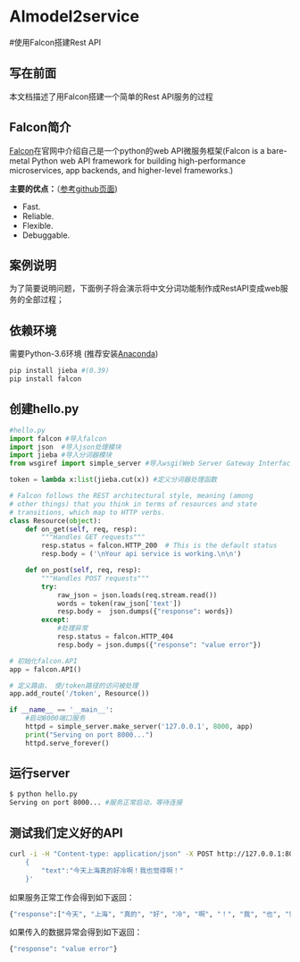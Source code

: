 # AImodel2service

#使用Falcon搭建Rest API
## 写在前面
本文档描述了用Falcon搭建一个简单的Rest API服务的过程

## Falcon简介
[Falcon](https://falcon.readthedocs.io/en/stable/user/intro.html)在官网中介绍自己是一个python的web API微服务框架(Falcon is a bare-metal Python web API framework for building high-performance microservices, app backends, and higher-level frameworks.)

**主要的优点：**（[参考github页面](https://github.com/falconry/falcon))

* Fast.
* Reliable.
* Flexible.
* Debuggable.


## 案例说明
为了简要说明问题，下面例子将会演示将中文分词功能制作成RestAPI变成web服务的全部过程；

## 依赖环境
需要Python-3.6环境 (推荐安装[Anaconda](https://anaconda.org/))

```bash
pip install jieba #(0.39)
pip install falcon
```

## 创建hello.py
```python
#hello.py
import falcon #导入falcon
import json  #导入json处理模块
import jieba #导入分词器模块
from wsgiref import simple_server #导入wsgi(Web Server Gateway Interface )服务模块

token = lambda x:list(jieba.cut(x)) #定义分词器处理函数

# Falcon follows the REST architectural style, meaning (among
# other things) that you think in terms of resources and state
# transitions, which map to HTTP verbs.
class Resource(object):
    def on_get(self, req, resp):
        """Handles GET requests"""
        resp.status = falcon.HTTP_200  # This is the default status
        resp.body = ('\nYour api service is working.\n\n')

    def on_post(self, req, resp):
        """Handles POST requests"""
        try:
            raw_json = json.loads(req.stream.read())
            words = token(raw_json['text'])
            resp.body =  json.dumps({"response": words})
        except:
            #处理异常
            resp.status = falcon.HTTP_404
            resp.body = json.dumps({"response": "value error"})

# 初始化falcon.API
app = falcon.API()

# 定义路由， 使/token路径的访问被处理
app.add_route('/token', Resource())

if __name__ == '__main__':
    #启动8000端口服务
    httpd = simple_server.make_server('127.0.0.1', 8000, app)
    print("Serving on port 8000...")
    httpd.serve_forever()

```


## 运行server
```bash
$ python hello.py
Serving on port 8000... #服务正常启动，等待连接

```

## 测试我们定义好的API
```bash
curl -i -H "Content-type: application/json" -X POST http://127.0.0.1:8000/token -d '
    {
        "text":"今天上海真的好冷啊！我也觉得啊！"
    }'

```
如果服务正常工作会得到如下返回：

```bash
{"response":["今天", "上海", "真的", "好", "冷", "啊", "！", "我", "也", "觉u5f97", "啊", "！"]}
```
如果传入的数据异常会得到如下返回：
```bash
{"response": "value error"}
```

